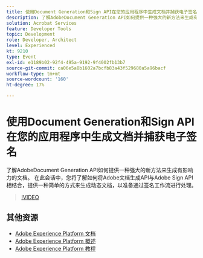 ```yaml
---
title: 使用Document Generation和Sign API在您的应用程序中生成文档并捕获电子签名
description: 了解AdobeDocument Generation API如何提供一种强大的新方法来生成有影响力的文档。 在此会话中，您将了解如何将Adobe文档生成API与Adobe Sign API相结合，提供一种简单的方式来生成动态文档，以准备通过签名工作流进行处理。
solution: Acrobat Services
feature: Developer Tools
topic: Development
role: Developer, Architect
level: Experienced
kt: 9210
type: Event
exl-id: e1189b02-92f4-495a-9192-9f4002fb13b7
source-git-commit: ca06e5a8b1602a7bcfb83a43f529680a5a96bacf
workflow-type: tm+mt
source-wordcount: '160'
ht-degree: 17%

---
```


# 使用Document Generation和Sign API在您的应用程序中生成文档并捕获电子签名

了解AdobeDocument Generation API如何提供一种强大的新方法来生成有影响力的文档。 在此会话中，您将了解如何将Adobe文档生成API与Adobe Sign API相结合，提供一种简单的方式来生成动态文档，以准备通过签名工作流进行处理。

>[!VIDEO](https://video.tv.adobe.com/v/338094/?quality=12&learn=on&hidetitle=true)

## 其他资源

- [Adobe Experience Platform 文档](https://experienceleague.adobe.com/docs/experience-platform.html)
- [Adobe Experience Platform 概述](https://experienceleague.adobe.com/docs/experience-platform/landing/home.html?lang=zh-Hans)
- [Adobe Experience Platform 教程](https://experienceleague.adobe.com/docs/platform-learn/tutorials/overview.html?lang=en)
